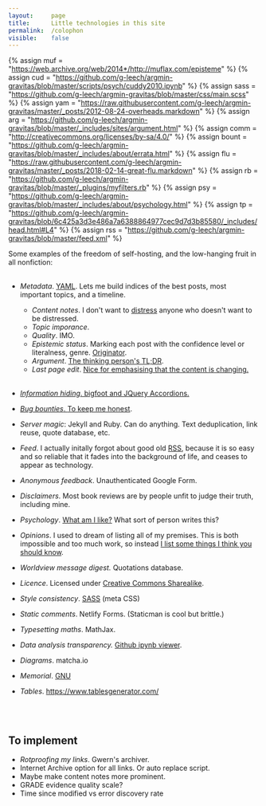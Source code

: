 ```yaml
---
layout:     page
title:      Little technologies in this site
permalink:  /colophon
visible:    false
---
```


{%	assign muf = "https://web.archive.org/web/2014*/http://muflax.com/episteme"	%}
{%	assign cud = "https://github.com/g-leech/argmin-gravitas/blob/master/scripts/psych/cuddy2010.ipynb"		%}
{%	assign sass = "https://github.com/g-leech/argmin-gravitas/blob/master/css/main.scss"	%}
{%	assign yam = "https://raw.githubusercontent.com/g-leech/argmin-gravitas/master/_posts/2012-08-24-overheads.markdown"	%}
{%	assign arg = "https://github.com/g-leech/argmin-gravitas/blob/master/_includes/sites/argument.html"		%}
{%	assign comm = "http://creativecommons.org/licenses/by-sa/4.0/"	%}
{%	assign bount = "https://github.com/g-leech/argmin-gravitas/blob/master/_includes/about/errata.html"	%}
{%	assign flu = "https://raw.githubusercontent.com/g-leech/argmin-gravitas/master/_posts/2018-02-14-great-flu.markdown"	%}
{%	assign rb = "https://github.com/g-leech/argmin-gravitas/blob/master/_plugins/myfilters.rb"		%}
{%	assign psy = "https://github.com/g-leech/argmin-gravitas/blob/master/_includes/about/psychology.html"		%}
{%	assign tp = "https://github.com/g-leech/argmin-gravitas/blob/6c425a3d3e486a7a6388864977cec9d7d3b85580/_includes/head.html#L4"		%}
{%	assign rss = "https://github.com/g-leech/argmin-gravitas/blob/master/feed.xml"	%}


Some examples of the freedom of self-hosting, and the low-hanging fruit in all nonfiction:<br><br>

* _Metadata_. <a href="{{yam}}">YAML</a>. Lets me build indices of the best posts, most important topics, and a timeline.
  * _Content notes_. I don't want to <a href="{{flu}}">distress</a> anyone who doesn't want to be distressed.
  * _Topic imporance_.
  * _Quality_. IMO.
  * _Epistemic status_. Marking each post with the confidence level or literalness, genre. <a href="{{muf}}">Originator</a>.
  * _Argument_. <a href="{{arg}}">The thinking person's TL;DR</a>.
  * _Last page edit_. <a href="{{rb}}">Nice for emphasising that the content is changing. <br><br>

* _Information hiding_. bigfoot and JQuery Accordions.

* _Bug bounties_. <a href="{{bount}}">To keep me honest</a>.

* _Server magic_: Jekyll and Ruby. Can do anything. Text deduplication, link reuse, quote database, etc.

* _Feed_. I actually initally forgot about good old <a href="{{rss}}">RSS</a>, because it is so easy and so reliable that it fades into the background of life, and ceases to appear as technology.

* _Anonymous feedback_. Unauthenticated Google Form.

* _Disclaimers_. Most book reviews are by people unfit to judge their truth, including mine.

* _Psychology_. <a href="{{psy}}">What am I like?</a> What sort of person writes this? 

* _Opinions_. I used to dream of listing all of my premises. This is both impossible and too much work, so instead <a href="/opinion">I list some things I think you should know</a>.

* _Worldview message digest._ Quotations database.

* _Licence_. Licensed under <a href="{{comm}}">Creative Commons Sharealike</a>.

* _Style consistency_. <a href="{{sass}}">SASS</a> (meta CSS)

* _Static comments_. Netlify Forms. (Staticman is cool but brittle.)

* _Typesetting maths_. MathJax.

* _Data analysis transparency._ <a href="{{cud}}">Github ipynb viewer</a>.

* _Diagrams_. matcha.io

* _Memorial_. <a href="{{tp}}">GNU</a>

* _Tables_. https://www.tablesgenerator.com/

<br><br>

## To implement

* _Rotproofing my links_. Gwern's archiver.
* Internet Archive option for all links. Or auto replace script.
* Maybe make content notes more prominent.
* GRADE evidence quality scale?
* Time since modified vs error discovery rate